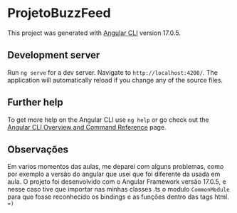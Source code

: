 # ProjetoBuzzFeed

This project was generated with [Angular CLI](https://github.com/angular/angular-cli) version 17.0.5.

## Development server

Run `ng serve` for a dev server. Navigate to `http://localhost:4200/`. The application will automatically reload if you change any of the source files.

## Further help

To get more help on the Angular CLI use `ng help` or go check out the [Angular CLI Overview and Command Reference](https://angular.io/cli) page.


## Observações

Em varios momentos das aulas, me deparei com alguns problemas, como por exemplo a versão do angular que usei que foi diferente da usada em aula.
O projeto foi desenvolvido com o Angular Framework versão 17.0.5, e nesse caso tive que importar nas minhas classes .ts o modulo `CommonModule` para que 
fosse reconhecido os bindings e as funções dentro das tags html. `=)`
